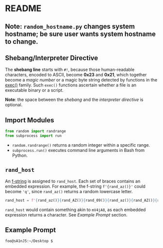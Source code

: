 # README

## Note: `random_hostname.py` changes system hostname; be sure user wants system hostname to change.

## Shebang/Interpreter Directive

The **shebang line** starts with `#!`, because those human-readable characters, encoded to ASCII, become **0x23** and **0x21**, which together become a _magic number_ or a magic byte string detected by functions in the [exec()](http://man7.org/linux/man-pages/man3/exec.3.html) family. Such `exec()` functions ascertain whether a file is an executable binary or a script.

**Note**: the space between the _shebang_ and the _interpreter directive_ is optional.

## Import Modules

```python
from random import randrange
from subprocess import run
```

- `random.randrange()` returns a random integer within a specific range.
- `subprocess.run()` executes command line arguments in Bash from Python.

## `rand_host`

An [f-string](https://www.python.org/dev/peps/pep-0498/) is assigned to `rand_host`. Each set of braces contains an embedded expression. For example, the f-string `f'{rand_az()}'` could become `'q'`, since `rand_az()` returns a random lowercase letter.

```python
rand_host = f'{rand_az()}{rand_AZ()}{rand_09()}{rand_az()}{rand_AZ()}{rand_09()}'
```

`rand_host` would contain something akin to `mV4jA8`, as each embedded expression returns a character. See _Example Prompt_ section.

## Example Prompt

```shell
foo@sA1nJ5:~/Desktop $
```
